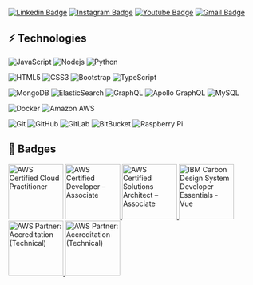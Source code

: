 [![Linkedin Badge](https://img.shields.io/badge/-Eliecer%20Rangel-blue?style=flat-square&logo=Linkedin&logoColor=white&link=https://www.linkedin.com/in/eliezer-rangel-b2a601123/)](https://www.linkedin.com/in/eliezer-rangel-b2a601123/)
[![Instagram Badge](https://img.shields.io/badge/-Eliecer%20Rangel-purple?style=flat-square&logo=instagram&logoColor=white&link=https://www.instagram.com/desarrollador.fullstack/?hl=es-la)](https://www.instagram.com/desarrollador.fullstack/?hl=es-la)
[![Youtube Badge](https://img.shields.io/badge/-Eliecer%20Rangel-darkred?style=flat-square&logo=youtube&logoColor=white&link=https://www.youtube.com/channel/UC_xPqzDZ4nRqzJ6B_yINJlw)](https://www.youtube.com/channel/UC_xPqzDZ4nRqzJ6B_yINJlw)
[![Gmail Badge](https://img.shields.io/badge/-Eliecer%20Rangel-c14438?style=flat-square&logo=Gmail&logoColor=white&link=mailto:eliecer2000@gmail.com)](mailto:eliecer2000@gmail.com)



## ⚡ Technologies

![JavaScript](https://img.shields.io/badge/-JavaScript-black?style=flat-square&logo=javascript)
![Nodejs](https://img.shields.io/badge/-Nodejs-black?style=flat-square&logo=Node.js)
![Python](https://img.shields.io/badge/-Python-black?style=flat-square&logo=Python)

![HTML5](https://img.shields.io/badge/-HTML5-E34F26?style=flat-square&logo=html5&logoColor=white)
![CSS3](https://img.shields.io/badge/-CSS3-1572B6?style=flat-square&logo=css3)
![Bootstrap](https://img.shields.io/badge/-Bootstrap-563D7C?style=flat-square&logo=bootstrap)
![TypeScript](https://img.shields.io/badge/-TypeScript-007ACC?style=flat-square&logo=typescript)

![MongoDB](https://img.shields.io/badge/-MongoDB-black?style=flat-square&logo=mongodb)
![ElasticSearch](https://img.shields.io/badge/-ElasticSearch-005571?style=flat-square&logo=elasticsearch)
![GraphQL](https://img.shields.io/badge/-GraphQL-E10098?style=flat-square&logo=graphql)
![Apollo GraphQL](https://img.shields.io/badge/-Apollo%20GraphQL-311C87?style=flat-square&logo=apollo-graphql)
![MySQL](https://img.shields.io/badge/-MySQL-black?style=flat-square&logo=mysql)

![Docker](https://img.shields.io/badge/-Docker-black?style=flat-square&logo=docker)
![Amazon AWS](https://img.shields.io/badge/Amazon%20AWS-232F3E?style=flat-square&logo=amazon-aws)

![Git](https://img.shields.io/badge/-Git-black?style=flat-square&logo=git)
![GitHub](https://img.shields.io/badge/-GitHub-181717?style=flat-square&logo=github)
![GitLab](https://img.shields.io/badge/-GitLab-FCA121?style=flat-square&logo=gitlab)
![BitBucket](https://img.shields.io/badge/-BitBucket-darkblue?style=flat-square&logo=bitbucket)
![Raspberry Pi](https://img.shields.io/badge/-Raspberry%20Pi-C51A4A?style=flat-square&logo=Raspberry-Pi)

## 🏅 Badges
<a href="https://www.credly.com/badges/acb1bce4-6bcd-405e-8ee2-8eb5088812c4/public_url"><img height="110px" alt="AWS Certified Cloud Practitioner" src="https://images.credly.com/size/340x340/images/00634f82-b07f-4bbd-a6bb-53de397fc3a6/image.png"/></a>
<a href="https://www.credly.com/badges/a1326de4-fc86-434f-9851-9e5927a24126/public_url"><img height="110px" alt="AWS Certified Developer – Associate" src="https://images.credly.com/size/340x340/images/b9feab85-1a43-4f6c-99a5-631b88d5461b/image.png"/> </a>
<a href="https://www.credly.com/badges/f5721625-0a01-44d8-84be-1d8590e7f4d6/public_url"><img height="110px" alt="AWS Certified Solutions Architect – Associate" src="https://images.credly.com/size/340x340/images/0e284c3f-5164-4b21-8660-0d84737941bc/image.png"/> </a>
<a href="https://www.credly.com/badges/8640462c-e632-4f5e-b70b-c04819c71901/public_url"><img height="110px" alt="IBM Carbon Design System Developer Essentials - Vue" src="https://images.credly.com/size/340x340/images/13d6f1eb-52cb-4586-920c-f2464a0f5b56/image.png"/> </a>
<a href="https://www.credly.com/badges/a4c18812-fd72-4f6e-848f-c2f4344f0143/public_url"><img height="110px" alt="AWS Partner: Accreditation (Technical)" src="[https://images.credly.com/size/340x340/images/81f903ed-c3a1-4f4b-afcd-e03331a5b12c/image.png](https://images.credly.com/size/340x340/images/a253b994-caa6-4dd1-bf0e-434dd012b1f6/image.png)"/> </a>
<a href="https://www.credly.com/badges/a7c1c82b-c60c-4cb9-9af0-1e91925fb9bc/public_url"><img height="110px" alt="AWS Partner: Accreditation (Technical)" src="https://images.credly.com/size/340x340/images/7b2c708c-a3e1-4c7f-985c-b6b62a5b1db8/image.png"/></a>







